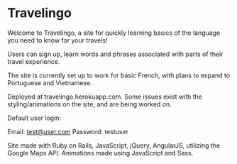 # Travelingo

Welcome to Travelingo, a site for quickly learning basics of the language you need to know for your travels!

Users can sign up, learn words and phrases associated with parts of their travel experience. 

The site is currently set up to work for basic French, with plans to expand to Portuguese and Vietnamese. 

Deployed at travelingo.herokuapp.com. Some issues exist with the styling/animations on the site, and are being worked on.

Default user login: 

Email: test@user.com
Password: testuser

Site made with Ruby on Rails, JavaScript, jQuery, AngularJS, utilizing the Google Maps API. Animations made using JavaScript and Sass.

